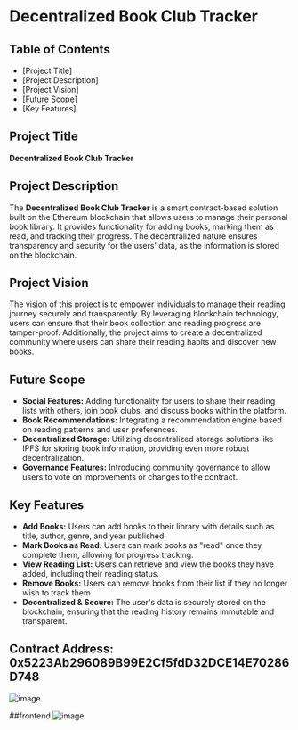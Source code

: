 # Decentralized Book Club Tracker

## Table of Contents
- [Project Title]
- [Project Description]
- [Project Vision]
- [Future Scope]
- [Key Features]
## Project Title
**Decentralized Book Club Tracker**

## Project Description
The **Decentralized Book Club Tracker** is a smart contract-based solution built on the Ethereum blockchain that allows users to manage their personal book library. It provides functionality for adding books, marking them as read, and tracking their progress. The decentralized nature ensures transparency and security for the users' data, as the information is stored on the blockchain.

## Project Vision
The vision of this project is to empower individuals to manage their reading journey securely and transparently. By leveraging blockchain technology, users can ensure that their book collection and reading progress are tamper-proof. Additionally, the project aims to create a decentralized community where users can share their reading habits and discover new books.

## Future Scope
- **Social Features:** Adding functionality for users to share their reading lists with others, join book clubs, and discuss books within the platform.
- **Book Recommendations:** Integrating a recommendation engine based on reading patterns and user preferences.
- **Decentralized Storage:** Utilizing decentralized storage solutions like IPFS for storing book information, providing even more robust decentralization.
- **Governance Features:** Introducing community governance to allow users to vote on improvements or changes to the contract.

## Key Features
- **Add Books:** Users can add books to their library with details such as title, author, genre, and year published.
- **Mark Books as Read:** Users can mark books as "read" once they complete them, allowing for progress tracking.
- **View Reading List:** Users can retrieve and view the books they have added, including their reading status.
- **Remove Books:** Users can remove books from their list if they no longer wish to track them.
- **Decentralized & Secure:** The user's data is securely stored on the blockchain, ensuring that the reading history remains immutable and transparent.

## Contract Address: 0x5223Ab296089B99E2Cf5fdD32DCE14E70286D748

![image](https://github.com/user-attachments/assets/35ba673e-4770-45bc-8994-c8470952c6f6)

##frontend
![image](https://github.com/user-attachments/assets/8f0b9ab3-f5e3-42e2-9aff-4e2247318c60)


